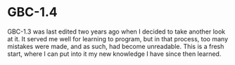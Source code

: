 # GBC-1.4

GBC-1.3 was last edited two years ago when I decided to take another look at it.
It served me well for learning to program, but in that process, too many mistakes
were made, and as such, had become unreadable. This is a fresh start, where I can
put into it my new knowledge I have since then learned.
